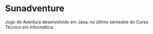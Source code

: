 # Sunadventure
Jogo de Aventura desenvolvido em Java, no último semestre do Curso Técnico em Informática.
